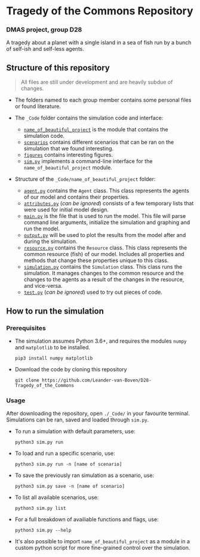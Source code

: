 # Tragedy of the Commons Repository
### DMAS project, group D28

A tragedy about a planet with a single island in a sea of fish run by a bunch of self-ish and self-less agents.

## Structure of this repository
> All files are still under development and are heavily subdue of changes.

* The folders named to each group member contains some personal files or found literature.

* The `_Code` folder contains the simulation code and interface:
  - [`name_of_beautiful_project`](https://github.com/Leander-van-Boven/D28-Tragedy_of_the_Commons/tree/master/_Code/name_of_beautiful_project) is the module that contains the simulation code. 
  - [`scenarios`](https://github.com/Leander-van-Boven/D28-Tragedy_of_the_Commons/tree/master/_Code/scenarios) contains different scenarios that can be ran on the simulation that we found interesting. 
  - [`figures`](https://github.com/Leander-van-Boven/D28-Tragedy_of_the_Commons/tree/master/_Code/figures) contains interesting figures.
  - [`sim.py`](https://github.com/Leander-van-Boven/D28-Tragedy_of_the_Commons/blob/master/_Code/sim.py) implements a command-line interface for the `name_of_beautiful_project` module.

* Structure of the `_Code/name_of_beautiful_project` folder:
  - [`agent.py`](https://github.com/Leander-van-Boven/D28-Tragedy_of_the_Commons/blob/master/_Code/name_of_beautiful_project/agent.py) contains the `Agent` class. This class represents the agents of our model and contains their properties. 
  - [`attributes.py`](https://github.com/Leander-van-Boven/D28-Tragedy_of_the_Commons/blob/master/_Code/name_of_beautiful_project/attributes.py) (_can be ignored_) consists of a few temporary lists that were used for initial model design. 
  - [`main.py`](https://github.com/Leander-van-Boven/D28-Tragedy_of_the_Commons/blob/master/_Code/name_of_beautiful_project/main.py) is the file that is used to run the model. This file will parse command line arguments, initialize the simulation and graphing and run the model.
  - [`output.py`](https://github.com/Leander-van-Boven/D28-Tragedy_of_the_Commons/blob/master/_Code/name_of_beautiful_project/output.py) will be used to plot the results from the model after and during the simulation.
  - [`resource.py`](https://github.com/Leander-van-Boven/D28-Tragedy_of_the_Commons/blob/master/_Code/name_of_beautiful_project/resource.py) contains the `Resource` class. This class represents the common resource (fish) of our model. Includes all properties and methods that change these properties unique to this class.
  - [`simulation.py`](https://github.com/Leander-van-Boven/D28-Tragedy_of_the_Commons/blob/master/_Code/name_of_beautiful_project/simulation.py) contains the `Simulation` class. This class runs the simulation. It manages changes to the common resource and the changes to the agents as a result of the changes in the resource, and vice-versa.
  - [`test.py`](https://github.com/Leander-van-Boven/D28-Tragedy_of_the_Commons/blob/master/_Code/name_of_beautiful_project/test.py) (_can be ignored_) used to try out pieces of code.



## How to run the simulation
### Prerequisites
* The simulation assumes Python 3.6+, and requires the modules `numpy` and `matplotlib` to be installed.
  ```
  pip3 install numpy matplotlib
  ``` 
* Download the code by cloning this repository
  ```
  git clone https://github.com/Leander-van-Boven/D28-Tragedy_of_the_Commons
  ```
### Usage
After downloading the repository, open `./_Code/` in your favourite terminal. Simulations can be ran, saved and loaded through `sim.py`. 

* To run a simulation with default parameters, use: 
  ```
  python3 sim.py run
  ```

* To load and run a specific scenario, use:
  ```
  python3 sim.py run -n [name of scenario]
  ```

* To save the previously ran simulation as a scenario, use:
  ```
  python3 sim.py save -n [name of scenario]
  ```

* To list all available scenarios, use:
  ```
  python3 sim.py list
  ```

* For a full breakdown of availiable functions and flags, use:
  ```
  python3 sim.py --help
  ```

* It's also possible to import `name_of_beautiful_project` as a module in a custom python script for more fine-grained control over the simulation.